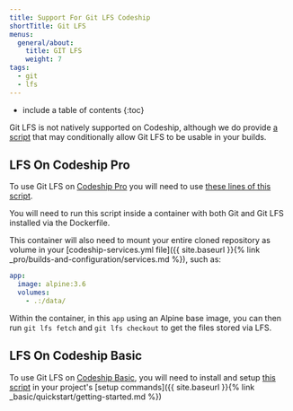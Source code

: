 ```yaml
---
title: Support For Git LFS Codeship
shortTitle: Git LFS
menus:
  general/about:
    title: GIT LFS
    weight: 7
tags:
  - git
  - lfs
---
```


* include a table of contents
{:toc}

Git LFS is not natively supported on Codeship, although we do provide [a script](https://github.com/codeship/scripts/blob/master/packages/git-lfs.sh) that may conditionally allow Git LFS to be usable in your builds.

## LFS On Codeship Pro

To use Git LFS on [Codeship Pro](https://codeship.com/features/pro) you will need to use [these lines of this script](https://github.com/codeship/scripts/blob/master/packages/git-lfs.sh#L31-L33).

You will need to run this script inside a container with both Git and Git LFS installed via the Dockerfile.

This container will also need to mount your entire cloned repository as volume in your [codeship-services.yml file]({{ site.baseurl }}{% link _pro/builds-and-configuration/services.md %}), such as:

```yaml
app:
  image: alpine:3.6
  volumes:
    - .:/data/
```
Within the container, in this `app` using an Alpine base image, you can then run `git lfs fetch` and `git lfs checkout` to get the files stored via LFS.

## LFS On Codeship Basic

To use Git LFS on [Codeship Basic](https://codeship.com/features/basic), you will need to install and setup [this script](https://github.com/codeship/scripts/blob/master/packages/git-lfs.sh) in your project's [setup commands]({{ site.baseurl }}{% link _basic/quickstart/getting-started.md %})
